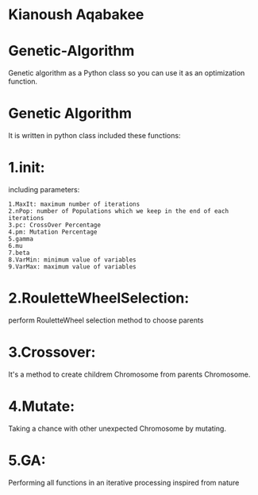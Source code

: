 # Kianoush Aqabakee

# Genetic-Algorithm
Genetic algorithm as a Python class so you can use it as an optimization function.

# **Genetic Algorithm**
It is written in python class included these functions:
# 1.__init__:
  including parameters:
  
    1.MaxIt: maximum number of iterations
    2.nPop: number of Populations which we keep in the end of each iterations
    3.pc: CrossOver Percentage
    4.pm: Mutation Percentage
    5.gamma
    6.mu
    7.beta
    8.VarMin: minimum value of variables
    9.VarMax: maximum value of variables
# 2.RouletteWheelSelection:
  perform RouletteWheel selection method to choose parents
# 3.Crossover:
  It's a method to create childrem Chromosome from parents Chromosome.
# 4.Mutate:
  Taking a chance with other unexpected Chromosome by mutating.
# 5.GA:
  Performing all functions in an iterative processing inspired from nature
